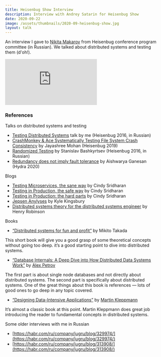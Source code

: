 ```yaml
---
title: Heisenbug Show Interview 
description: Interview with Andrey Satarin for Heisenbug Show
date: 2020-09-22
image: /assets/thumbnails/2020-09-heisenbug-show.jpg
layout: talk
---
```


An interview I gave to [Nikita Makarov](https://www.linkedin.com/in/nikita-makarov-8075875/) from Heisenbug conference program committee (in Russian).
We talked about distributed systems and testing them (d'oh!).

<div class="video-container">
<iframe src="https://www.youtube.com/embed/-kD8zu7DGew" frameborder="0" allowfullscreen></iframe>
</div>


### References

Talks on distributed systems and testing
 * [Testing Distributed Systems](/talks/testing-distributed-systems/) talk by me (Heisenbug 2016, in Russian)
 * [CrashMonkey & Ace Systematically Testing File System Crash Consistency](https://youtu.be/BmhKbGoCyqo) by Jayashree Mohan (Heisenbug 2019)
 * [Randomized Testing](https://youtu.be/cA_A-BSqT50) by Stanislav Bashkyrtsev (Heisenbug 2016, in Russian)
 * [Redundancy does not imply fault tolerance](https://2020.hydraconf.com/2020/msk/talks/4cs5kob6u7wvchmlyjq66h/) by Aishwarya Ganesan (Hydra 2020)

Blogs
 * [Testing Microservices, the sane way](https://medium.com/@copyconstruct/testing-microservices-the-sane-way-9bb31d158c16) by Cindy Sridharan
 * [Testing in Production, the safe way](https://medium.com/@copyconstruct/testing-in-production-the-safe-way-18ca102d0ef1) by Cindy Sridharan
 * [Testing in Production: the hard parts](https://medium.com/@copyconstruct/testing-in-production-the-hard-parts-3f06cefaf592) by Cindy Sridharan
 * [Jepsen Anylyses](https://jepsen.io/analyses) by Kyle Kingsbury
 * [Distributed systems theory for the distributed systems engineer](https://www.the-paper-trail.org/post/2014-08-09-distributed-systems-theory-for-the-distributed-systems-engineer/) by Henry Robinson

Books
 * [“Distributed systems for fun and profit”](http://book.mixu.net/distsys/single-page.html) by Mikito Takada

This short book will give you a good grasp of some theoretical concepts without going too deep. it’s a good starting point to dive into distributed systems.
 * [“Database Internals: A Deep Dive into How Distributed Data Systems Work”](https://www.amazon.com/Database-Internals-Deep-Distributed-Systems/dp/1492040347/) by [Alex Petrov](https://twitter.com/ifesdjeen)

The first part is about single node databases and not directly about distributed systems. The second part is specifically about distributed systems. One of the great things about this book is references — lots of good ones to go deep in any topic covered.
 * [“Designing Data-Intensive Applications”](https://www.amazon.com/Designing-Data-Intensive-Applications-Reliable-Maintainable/dp/1449373321/) by [Martin Kleppmann](https://twitter.com/martinkl)

It’s almost a classic book at this point. Martin Kleppmann does great job introducing the reader to fundamental concepts in distributed systems.

Some older interviews with me in Russian
 * [https://habr.com/ru/company/jugru/blog/329974/](https://habr.com/ru/company/jugru/blog/329974/)
 * [https://habr.com/ru/company/jugru/blog/313908/](https://habr.com/ru/company/jugru/blog/313908/)
 
 
